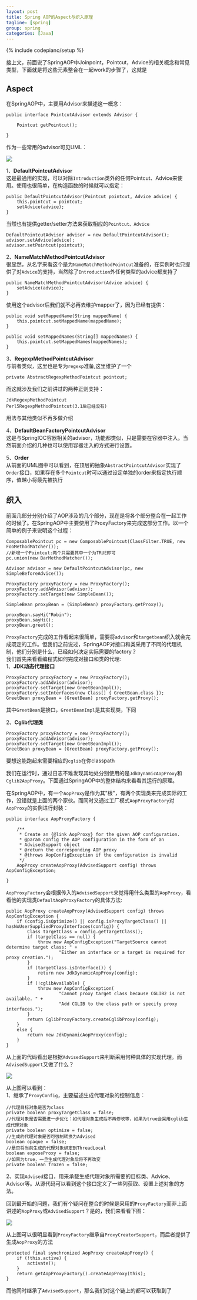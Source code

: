 ```yaml
---
layout: post
title: Spring AOP的Aspect与织入原理
tagline: [spring] 
group: spring
categories: [Java]
---
```

{% include codepiano/setup %}

接上文，前面说了SpringAOP中Joinpoint，Pointcut，Advice的相关概念和常见类型，下面就是将这些元素整合在一起work的步骤了，这就是  
## Aspect ##
在SpringAOP中，主要用Advisor来描述这一概念：  

	public interface PointcutAdvisor extends Advisor {
	
		Pointcut getPointcut();
	
	}

作为一些常用的advisor可见UML： 

![](https://github.com/yooodooo/yooodooo.github.com/blob/master/image/spring-aop-advisor.png?raw=true)

1、<strong>DefaultPointcutAdvisor</strong>  
这是最通用的实现，可以对除`Introduction`类外的任何Pointcut、Advice来使用。使用也很简单，在构造函数的时候就可以指定：  

	public DefaultPointcutAdvisor(Pointcut pointcut, Advice advice) {
		this.pointcut = pointcut;
		setAdvice(advice);
	}

当然也有提供getter/setter方法来获取相应的`Pointcut、Advice`  

    DefaultPointcutAdvisor advisor = new DefaultPointcutAdvisor();
    advisor.setAdvice(advice);
    advisor.setPointcut(pointcut);

2、<strong>NameMatchMethodPointcutAdvisor</strong>  
很显然，从名字来看这个是为`NameMatchMethodPointcut`准备的，在实例时也只提供了对`Advice`的支持，当然除了`Introduction`外任何类型的advice都支持了  

	public NameMatchMethodPointcutAdvisor(Advice advice) {
		setAdvice(advice);
	}

使用这个advisor后我们就不必再去维护mapper了，因为已经有提供：  

	public void setMappedName(String mappedName) {
		this.pointcut.setMappedName(mappedName);
	}

	public void setMappedNames(String[] mappedNames) {
		this.pointcut.setMappedNames(mappedNames);
	}

3、<strong>RegexpMethodPointcutAdvisor</strong>  
与前者类似，这里也是专为`regexp`准备,这里维护了一个  

	private AbstractRegexpMethodPointcut pointcut;

而这就涉及我们之前讲过的两种正则支持：  

	JdkRegexpMethodPointcut
	Perl5RegexpMethodPointcut(3.1后已经没有)

用法与其他类似不再多做介绍

4、<strong>DefaultBeanFactoryPointcutAdvisor</strong>  
这是与SpringIOC容器相关的advisor，功能都类似，只是需要在容器中注入。当然前面介绍的几种也可以使用容器注入的方式进行设置。

5、<strong>Order</strong>  
从前面的UML图中可以看到，在顶层的抽象`AbstractPointcutAdvisor`实现了`Order`接口，如果存在多个`Pointcut`时可以通过设定单独的order来指定执行顺序，值越小将最先被执行


## 织入 ##
前面几部分分别介绍了AOP涉及的几个部分，现在是将各个部分整合在一起工作的时候了。在SpringAOP中主要使用了ProxyFactory来完成这部分工作。以一个简单的例子来说明这个过程： 

    ComposablePointcut pc = new ComposablePointcut(ClassFilter.TRUE, new FooMethodMatcher());
    //新增一个Pointcut:两个只需要其中一个为TRUE即可
    pc.union(new BarMethodMatcher());

    Advisor advisor = new DefaultPointcutAdvisor(pc, new SimpleBeforeAdvice());

    ProxyFactory proxyFactory = new ProxyFactory();
    proxyFactory.addAdvisor(advisor);
    proxyFactory.setTarget(new SimpleBean());

    SimpleBean proxyBean = (SimpleBean) proxyFactory.getProxy();

    proxyBean.sayHi("Robin");
    proxyBean.sayHi();
    proxyBean.greet();

`ProxyFactory`完成的工作看起来很简单，需要将`advisor`和`targetbean`织入就会完成既定的工作。但我们之前说过，SpringAOP对接口和类采用了不同的代理机制，他们分别是什么，已经如何决定实际需要的factory？  
我们首先来看看编程式如何完成对接口和类的代理:  
1、<strong>JDK动态代理接口</strong>  

    ProxyFactory proxyFactory = new ProxyFactory();
    proxyFactory.addAdvisor(advisor);
    proxyFactory.setTarget(new GreetBeanImpl());
    proxyFactory.setInterfaces(new Class[] { GreetBean.class });
    GreetBean proxyBean = (GreetBean) proxyFactory.getProxy();

其中`GreetBean`是接口，`GreetBeanImpl`是其实现类，下同

2、<strong>Cglib代理类</strong>  

    ProxyFactory proxyFactory = new ProxyFactory();
    proxyFactory.addAdvisor(advisor);
    proxyFactory.setTarget(new GreetBeanImpl());
    GreetBean proxyBean = (GreetBean) proxyFactory.getProxy();

要想这能跑起来需要相应的`cglib`在你classpath

我们在运行时，通过日志不难发现其地处分别使用的是`JdkDynamicAopProxy`和`Cglib2AopProxy`。下面通过SpringAOP中的整体结构来看看其运行的原理。  

在SpringAOP中，有一个`AopProxy`是作为其"根"，有两个实现类来完成实际的工作，没错就是上面的两个家伙。而同时又通过工厂模式`AopProxyFactory`对`AopProxy`的实例进行封装： 

	public interface AopProxyFactory {
	
		/**
		 * Create an {@link AopProxy} for the given AOP configuration.
		 * @param config the AOP configuration in the form of an
		 * AdvisedSupport object
		 * @return the corresponding AOP proxy
		 * @throws AopConfigException if the configuration is invalid
		 */
		AopProxy createAopProxy(AdvisedSupport config) throws AopConfigException;
	
	}

`AopProxyFactory`会根据传入的`AdvisedSupport`来觉得用什么类型的`AopProxy`，看看他的实现类`DefaultAopProxyFactory`的具体方法:  

	public AopProxy createAopProxy(AdvisedSupport config) throws AopConfigException {
		if (config.isOptimize() || config.isProxyTargetClass() || hasNoUserSuppliedProxyInterfaces(config)) {
			Class targetClass = config.getTargetClass();
			if (targetClass == null) {
				throw new AopConfigException("TargetSource cannot determine target class: " +
						"Either an interface or a target is required for proxy creation.");
			}
			if (targetClass.isInterface()) {
				return new JdkDynamicAopProxy(config);
			}
			if (!cglibAvailable) {
				throw new AopConfigException(
						"Cannot proxy target class because CGLIB2 is not available. " +
						"Add CGLIB to the class path or specify proxy interfaces.");
			}
			return CglibProxyFactory.createCglibProxy(config);
		}
		else {
			return new JdkDynamicAopProxy(config);
		}
	}

从上面的代码看出是根据`AdvisedSupport`来判断采用何种具体的实现代理。而`AdvisedSupport`又做了什么？

![](https://github.com/yooodooo/yooodooo.github.com/blob/master/image/spring-aop-advisesupport.png?raw=true)

从上图可以看到：  
1、继承了`ProxyConfig`，主要描述生成代理对象的控制信息： 

	//代理目标对象是否为class
	private boolean proxyTargetClass = false;
	//代理对象是否需要进一步优化：如代理对象生成后不再修改等，如果为true会采用cglib生成代理对象
	private boolean optimize = false;
	//生成的代理对象是否可强制转换为Advised
	boolean opaque = false;
	//是否将当前生成的代理对象绑定到ThreadLocal
	boolean exposeProxy = false;
	//如果为true，一旦生成代理对象后将不再改变
	private boolean frozen = false;

2、实现`Advised`接口，用来承载生成代理对象所需要的目标类、Advice、Advisor等。从源代码可以看到这个接口定义了一些列获取、设置上述对象的方法。

回到最开始的问题，我们有个疑问在整合的时候是采用的`ProxyFactory`而非上面讲述的`AopProxy`或`AdvisedSupport`？是的，我们来看看下图：  

![](https://github.com/yooodooo/yooodooo.github.com/blob/master/image/spring-aop-proxyfactory.png?raw=true)

从上图可以很明显看到`ProxyFactory`继承自`ProxyCreatorSupport`，而后者提供了生成`AopProxy`的方法

	protected final synchronized AopProxy createAopProxy() {
		if (!this.active) {
			activate();
		}
		return getAopProxyFactory().createAopProxy(this);
	}

而他同时继承了`AdvisedSupport`，那么我们对这个链上的都可以获取到了
